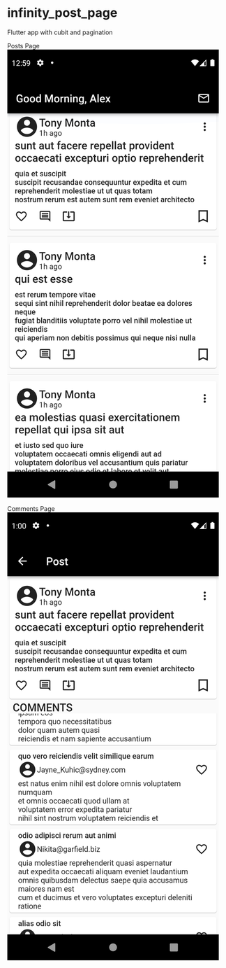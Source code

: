# infinity_post_page
Flutter app with cubit and pagination

Posts Page
![posts](showcase/Ss1.png)

Comments Page
![comments](showcase/Ss2.png)
